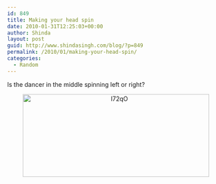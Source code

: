 ```yaml
---
id: 849
title: Making your head spin
date: 2010-01-31T12:25:03+00:00
author: Shinda
layout: post
guid: http://www.shindasingh.com/blog/?p=849
permalink: /2010/01/making-your-head-spin/
categories:
  - Random
---
```

Is the dancer in the middle spinning left or right?

<p style="text-align: center;">
  <a href="http://www.shindasingh.com/blog/wp-content/uploads/2010/01/I72qO.gif"><img class="aligncenter size-full wp-image-850" title="I72qO" src="http://www.shindasingh.com/blog/wp-content/uploads/2010/01/I72qO.gif" alt="I72qO" width="432" height="192" /></a>
</p>